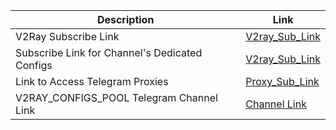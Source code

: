 | Description                                      | Link                                                                                                                         |
|--------------------------------------------------|-----------------------------------------------------------------------------------------------------------------------------|
| V2Ray Subscribe Link                             | [V2ray_Sub_Link](https://raw.githubusercontent.com/V2RAYCONFIGSPOOL/V2RAY_SUB/refs/heads/main/v2ray_configs.txt)           |
| Subscribe Link for Channel's Dedicated Configs  | [V2ray_Sub_Link](https://raw.githubusercontent.com/V2RAYCONFIGSPOOL/V2RAY_SUB/refs/heads/main/V2RAYCONFIGS.txt)            |
| Link to Access Telegram Proxies                  | [Proxy_Sub_Link](https://raw.githubusercontent.com/V2RAYCONFIGSPOOL/TELEGRAM_PROXY_SUB/refs/heads/main/telegram_proxy.txt) |
| V2RAY_CONFIGS_POOL Telegram Channel Link         | [Channel Link](https://t.me/v2ray_configs_pool)                                                                             |
